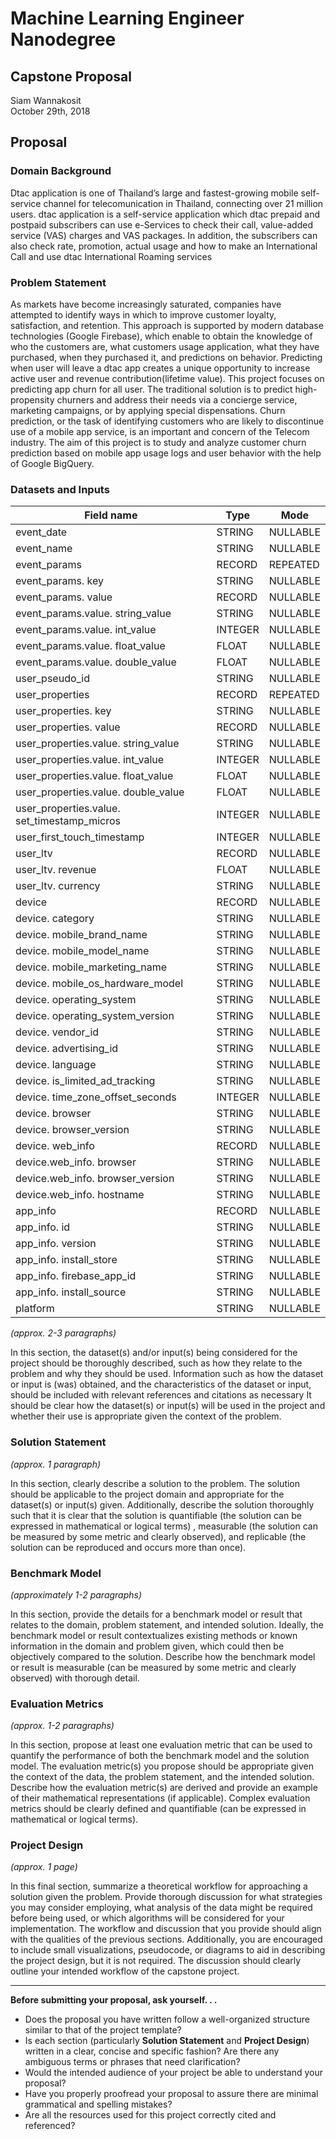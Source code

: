 # Machine Learning Engineer Nanodegree
## Capstone Proposal
Siam Wannakosit  
October 29th, 2018

## Proposal

### Domain Background

Dtac application is one of Thailand’s large and fastest-growing mobile self-service channel for telecomunication in Thailand, connecting over 21 million users. dtac application is a self-service application which dtac prepaid and postpaid subscribers can use e-Services to check their call, value-added service (VAS) charges and VAS packages. In addition, the subscribers can also check rate, promotion, actual usage and how to make an International Call and use dtac International Roaming services 

### Problem Statement

As markets have become increasingly saturated, companies have attempted to identify ways in which to improve customer loyalty, satisfaction, and retention. This approach is supported by modern database technologies (Google Firebase), which enable to obtain the knowledge of who the customers are, what customers usage application, what they have purchased, when they purchased it, and predictions on behavior. Predicting when user will leave a dtac app creates a unique opportunity to increase active user and revenue contribution(lifetime value). This project focuses on predicting app churn for all user.  The traditional solution is to predict high-propensity churners and address their needs via a concierge service, marketing campaigns, or by applying special dispensations. Churn prediction, or the task of identifying customers who are likely to discontinue use of a mobile app service, is an important and concern of the Telecom industry.
The aim of this project is to study and analyze customer churn prediction based on mobile app usage logs and user behavior with the help of Google BigQuery.

### Datasets and Inputs

| Field name                                  | Type    | Mode     |
|---------------------------------------------|---------|----------|
| event_date                                  | STRING  | NULLABLE |
| event_name                                  | STRING  | NULLABLE |
| event_params                                | RECORD  | REPEATED |
| event_params. key                           | STRING  | NULLABLE |
| event_params. value                         | RECORD  | NULLABLE |
| event_params.value. string_value            | STRING  | NULLABLE |
| event_params.value. int_value               | INTEGER | NULLABLE |
| event_params.value. float_value             | FLOAT   | NULLABLE |
| event_params.value. double_value            | FLOAT   | NULLABLE |
| user_pseudo_id                              | STRING  | NULLABLE |
| user_properties                             | RECORD  | REPEATED |
| user_properties. key                        | STRING  | NULLABLE |
| user_properties. value                      | RECORD  | NULLABLE |
| user_properties.value. string_value         | STRING  | NULLABLE |
| user_properties.value. int_value            | INTEGER | NULLABLE |
| user_properties.value. float_value          | FLOAT   | NULLABLE |
| user_properties.value. double_value         | FLOAT   | NULLABLE |
| user_properties.value. set_timestamp_micros | INTEGER | NULLABLE |
| user_first_touch_timestamp                  | INTEGER | NULLABLE |
| user_ltv                                    | RECORD  | NULLABLE |
| user_ltv. revenue                           | FLOAT   | NULLABLE |
| user_ltv. currency                          | STRING  | NULLABLE |
| device                                      | RECORD  | NULLABLE |
| device. category                            | STRING  | NULLABLE |
| device. mobile_brand_name                   | STRING  | NULLABLE |
| device. mobile_model_name                   | STRING  | NULLABLE |
| device. mobile_marketing_name               | STRING  | NULLABLE |
| device. mobile_os_hardware_model            | STRING  | NULLABLE |
| device. operating_system                    | STRING  | NULLABLE |
| device. operating_system_version            | STRING  | NULLABLE |
| device. vendor_id                           | STRING  | NULLABLE |
| device. advertising_id                      | STRING  | NULLABLE |
| device. language                            | STRING  | NULLABLE |
| device. is_limited_ad_tracking              | STRING  | NULLABLE |
| device. time_zone_offset_seconds            | INTEGER | NULLABLE |
| device. browser                             | STRING  | NULLABLE |
| device. browser_version                     | STRING  | NULLABLE |
| device. web_info                            | RECORD  | NULLABLE |
| device.web_info. browser                    | STRING  | NULLABLE |
| device.web_info. browser_version            | STRING  | NULLABLE |
| device.web_info. hostname                   | STRING  | NULLABLE |
| app_info                                    | RECORD  | NULLABLE |
| app_info. id                                | STRING  | NULLABLE |
| app_info. version                           | STRING  | NULLABLE |
| app_info. install_store                     | STRING  | NULLABLE |
| app_info. firebase_app_id                   | STRING  | NULLABLE |
| app_info. install_source                    | STRING  | NULLABLE |
| platform                                    | STRING  | NULLABLE |


_(approx. 2-3 paragraphs)_

In this section, the dataset(s) and/or input(s) being considered for the project should be thoroughly described, such as how they relate to the problem and why they should be used. Information such as how the dataset or input is (was) obtained, and the characteristics of the dataset or input, should be included with relevant references and citations as necessary It should be clear how the dataset(s) or input(s) will be used in the project and whether their use is appropriate given the context of the problem.

### Solution Statement
_(approx. 1 paragraph)_

In this section, clearly describe a solution to the problem. The solution should be applicable to the project domain and appropriate for the dataset(s) or input(s) given. Additionally, describe the solution thoroughly such that it is clear that the solution is quantifiable (the solution can be expressed in mathematical or logical terms) , measurable (the solution can be measured by some metric and clearly observed), and replicable (the solution can be reproduced and occurs more than once).

### Benchmark Model
_(approximately 1-2 paragraphs)_

In this section, provide the details for a benchmark model or result that relates to the domain, problem statement, and intended solution. Ideally, the benchmark model or result contextualizes existing methods or known information in the domain and problem given, which could then be objectively compared to the solution. Describe how the benchmark model or result is measurable (can be measured by some metric and clearly observed) with thorough detail.

### Evaluation Metrics
_(approx. 1-2 paragraphs)_

In this section, propose at least one evaluation metric that can be used to quantify the performance of both the benchmark model and the solution model. The evaluation metric(s) you propose should be appropriate given the context of the data, the problem statement, and the intended solution. Describe how the evaluation metric(s) are derived and provide an example of their mathematical representations (if applicable). Complex evaluation metrics should be clearly defined and quantifiable (can be expressed in mathematical or logical terms).

### Project Design
_(approx. 1 page)_

In this final section, summarize a theoretical workflow for approaching a solution given the problem. Provide thorough discussion for what strategies you may consider employing, what analysis of the data might be required before being used, or which algorithms will be considered for your implementation. The workflow and discussion that you provide should align with the qualities of the previous sections. Additionally, you are encouraged to include small visualizations, pseudocode, or diagrams to aid in describing the project design, but it is not required. The discussion should clearly outline your intended workflow of the capstone project.

-----------

**Before submitting your proposal, ask yourself. . .**

- Does the proposal you have written follow a well-organized structure similar to that of the project template?
- Is each section (particularly **Solution Statement** and **Project Design**) written in a clear, concise and specific fashion? Are there any ambiguous terms or phrases that need clarification?
- Would the intended audience of your project be able to understand your proposal?
- Have you properly proofread your proposal to assure there are minimal grammatical and spelling mistakes?
- Are all the resources used for this project correctly cited and referenced?
